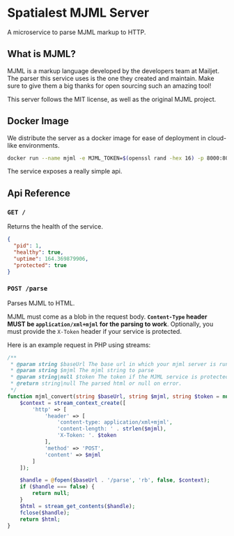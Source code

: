 Spatialest MJML Server
======================

A microservice to parse MJML markup to HTTP.

## What is MJML?

MJML is a markup language developed by the developers team at Mailjet. The parser this service
uses is the one they created and maintain. Make sure to give them a big thanks for open sourcing
such an amazing tool!

This server follows the MIT license, as well as the original MJML project.

## Docker Image

We distribute the server as a docker image for ease of deployment in cloud-like environments.

```bash
docker run --name mjml -e MJML_TOKEN=$(openssl rand -hex 16) -p 8000:8000 spatialest/mjml-server
```

The service exposes a really simple api.

## Api Reference

### `GET /`

Returns the health of the service.

```json
{
  "pid": 1,
  "healthy": true,
  "uptime": 164.369879906,
  "protected": true
}
```

### `POST /parse`

Parses MJML to HTML.

MJML must come as a blob in the request body. **`Content-Type` header MUST be 
`application/xml+mjml` for the parsing to work**. Optionally, you must provide the `X-Token`
header if your service is protected.

Here is an example request in PHP using streams:

```php
/**
 * @param string $baseUrl The base url in which your mjml server is running. Ex: https://mjml.yourcompany.com
 * @param string $mjml The mjml string to parse
 * @param string|null $token The token if the MJML service is protected
 * @return string|null The parsed html or null on error.
 */
function mjml_convert(string $baseUrl, string $mjml, string $token = null): ?string {
    $context = stream_context_create([
        'http' => [
            'header' => [
                'content-type: application/xml+mjml',
                'content-length: ' . strlen($mjml),
                'X-Token: '. $token
            ],
            'method' => 'POST',
            'content' => $mjml
        ]
    ]);

    $handle = @fopen($baseUrl . '/parse', 'rb', false, $context);
    if ($handle === false) {
        return null;
    }
    $html = stream_get_contents($handle);
    fclose($handle);
    return $html;
}
```

